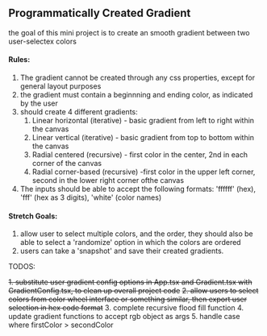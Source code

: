 ## Programmatically Created Gradient

the goal of this mini project is to create an smooth gradient between two user-selectex colors

#### Rules:
1. The gradient cannot be created through any css properties, except for general layout purposes
2. the gradient must contain a beginnning and ending color, as indicated by the user
3. should create 4 different gradients:
    1. Linear horizontal (iterative) - basic gradient from left to right within the canvas
    2. Linear vertical (iterative) - basic gradient from top to bottom within the canvas
    3. Radial centered (recursive) - first color in the center, 2nd in each corner of the canvas
    4. Radial corner-based (recursive) -first color in the upper left corner, second in the lower right corner ofthe canvas
4. The inputs should be able to accept the following formats: 'ffffff' (hex), 'fff' (hex as 3 digits), 'white' (color names)


#### Stretch Goals:
1. allow user to select multiple colors, and the order, they should also be able to select a 'randomize' option in which the colors are ordered
2. users can take a 'snapshot' and save their created gradients.



TODOS: 

~~1. substitute user gradient config options in App.tsx and Gradient.tsx with GradientConfig.tsx, to clean up overall project code~~
~~2. allow users to select colors from color wheel interface or something similar, then export user selection in hex code format~~
3. complete recursive flood fill function
4. update gradient functions to accept rgb object as args
5. handle case where firstColor > secondColor